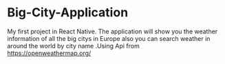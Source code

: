 # Big-City-Application
My first project in React Native. The application will show you the weather information of all the big citys in Europe also you can search weather in around the world by city name .Using Api from https://openweathermap.org/

